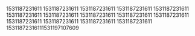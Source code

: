 1531187231611
1531187231611
1531187231611
1531187231611
1531187231611
1531187231611
1531187231611
1531187231611
1531187231611
1531187231611
1531187231611
1531187231611
1531187231611
1531187231611
15311872316111531197107609